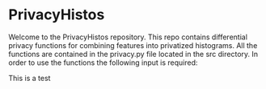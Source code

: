 # PrivacyHistos

Welcome to the PrivacyHistos repository.  This repo contains differential privacy functions for combining features into privatized histograms.  All the functions are contained in the privacy.py file located in the src directory.  In order to use the functions the following input is required:

This is a test
